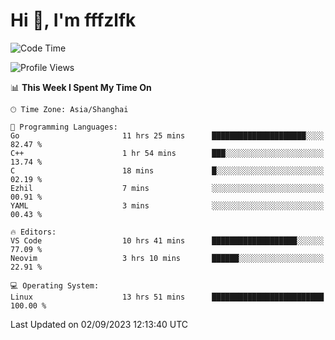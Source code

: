 # Hi 👋, I'm fffzlfk

<!--START_SECTION:waka-->
![Code Time](http://img.shields.io/badge/Code%20Time-382%20hrs%2026%20mins-blue)

![Profile Views](http://img.shields.io/badge/Profile%20Views-0-blue)

📊 **This Week I Spent My Time On** 

```text
🕑︎ Time Zone: Asia/Shanghai

💬 Programming Languages: 
Go                       11 hrs 25 mins      █████████████████████░░░░   82.47 % 
C++                      1 hr 54 mins        ███░░░░░░░░░░░░░░░░░░░░░░   13.74 % 
C                        18 mins             █░░░░░░░░░░░░░░░░░░░░░░░░   02.19 % 
Ezhil                    7 mins              ░░░░░░░░░░░░░░░░░░░░░░░░░   00.91 % 
YAML                     3 mins              ░░░░░░░░░░░░░░░░░░░░░░░░░   00.43 % 

🔥 Editors: 
VS Code                  10 hrs 41 mins      ███████████████████░░░░░░   77.09 % 
Neovim                   3 hrs 10 mins       ██████░░░░░░░░░░░░░░░░░░░   22.91 % 

💻 Operating System: 
Linux                    13 hrs 51 mins      █████████████████████████   100.00 % 
```


 Last Updated on 02/09/2023 12:13:40 UTC
<!--END_SECTION:waka-->
